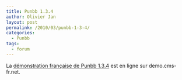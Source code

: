 ```yaml
---
title: Punbb 1.3.4
author: Olivier Jan
layout: post
permalink: /2010/03/punbb-1-3-4/
categories:
  - Punbb
tags:
  - forum
--- 
```


La [démonstration française de Punbb 1.3.4][1] est en ligne sur demo.cms-fr.net.

 [1]: /demo/punbb/